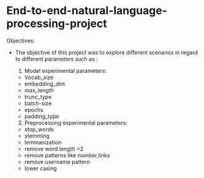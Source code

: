 # End-to-end-natural-language-processing-project

Objectives:

- The objective of this project was to explore different scenarios in regard to different parameters such as : 
     1) Model experimental parameters:
     - Vocab_size
     - embedding_dim
     - max_length
     - trunc_type
     - batch-size
     - epochs
     - padding_type
   
     2) Preprocessing experimental parameters:
     - stop_words
     - stemming
     - lemmanization
     - remove word length <2
     - remove patterns like number,links
     - remove username pattern
     - lower casing
